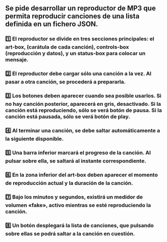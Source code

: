 ## Se pide desarrollar un reproductor de MP3 que permita reproducir canciones de una lista definida en un fichero JSON.

### 1️⃣ El reproductor se divide en tres secciones principales: el art-box, (carátula de cada canción), controls-box (reproducción y datos), y un status-box para colocar un mensaje.

### 2️⃣ El reproductor debe cargar sólo una canción a la vez. Al pasar a otra canción, se procederá a prepararla.

### 3️⃣ Los botones deben aparecer cuando sea posible usarlos. Si no hay canción posterior, aparecerá en gris, desactivado. Si la canción está reproduciendo, sólo se verá botón de pausa. Si la canción está pausada, sólo se verá botón de play.

### 4️⃣ Al terminar una canción, se debe saltar automáticamente a la siguiente disponible.

### 5️⃣ Una barra inferior marcará el progreso de la canción. Al pulsar sobre ella, se saltará al instante correspondiente.

### 6️⃣ En la zona inferior del art-box deben aparecer el momento de reproducción actual y la duración de la canción.

### 7️⃣ Bajo los minutos y segundos, existirá un medidor de volumen «fake», activo mientras se esté reproduciendo la canción.

### 8️⃣ Un botón desplegará la lista de canciones, que pulsando sobre ellas se podrá saltar a la canción en cuestión.
